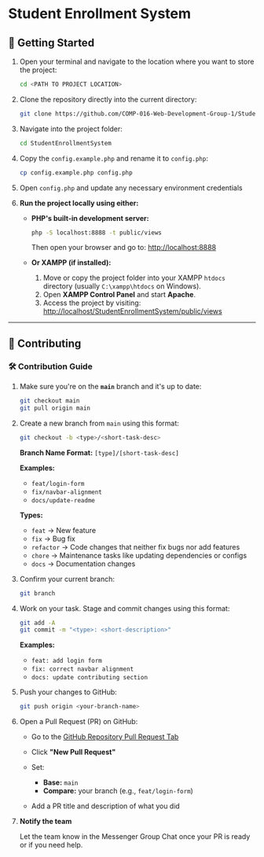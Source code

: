 # Student Enrollment System

## 🚀 Getting Started

1. Open your terminal and navigate to the location where you want to store the project:

    ```bash
    cd <PATH TO PROJECT LOCATION>
    ```

2. Clone the repository directly into the current directory:

    ```bash
    git clone https://github.com/COMP-016-Web-Development-Group-1/StudentEnrollmentSystem.git
    ```

3. Navigate into the project folder:

    ```bash
    cd StudentEnrollmentSystem
    ```

4. Copy the `config.example.php` and rename it to `config.php`:

    ```bash
    cp config.example.php config.php
    ```

5. Open `config.php` and update any necessary environment credentials

6. **Run the project locally using either:**

   * **PHP's built-in development server:**

     ```bash
     php -S localhost:8888 -t public/views
     ```

     Then open your browser and go to:
     [http://localhost:8888](http://localhost:8888)

   * **Or XAMPP (if installed):**

     1. Move or copy the project folder into your XAMPP `htdocs` directory (usually `C:\xampp\htdocs` on Windows).
     2. Open **XAMPP Control Panel** and start **Apache**.
     3. Access the project by visiting:
        [http://localhost/StudentEnrollmentSystem/public/views](http://localhost/StudentEnrollmentSystem/public/views)


---

## 🤝 Contributing

### 🛠 Contribution Guide

1. Make sure you're on the **`main`** branch and it's up to date:

    ```bash
    git checkout main
    git pull origin main
    ```

2. Create a new branch from `main` using this format:

    ```bash
    git checkout -b <type>/<short-task-desc>
    ```

    **Branch Name Format:**
    `[type]/[short-task-desc]`

    **Examples:**

    - `feat/login-form`
    - `fix/navbar-alignment`
    - `docs/update-readme`

    **Types:**

    - `feat` → New feature
    - `fix` → Bug fix
    - `refactor` → Code changes that neither fix bugs nor add features
    - `chore` → Maintenance tasks like updating dependencies or configs
    - `docs` → Documentation changes

3. Confirm your current branch:

    ```bash
    git branch
    ```

4. Work on your task. Stage and commit changes using this format:

    ```bash
    git add -A
    git commit -m "<type>: <short-description>"
    ```

    **Examples:**

    - `feat: add login form`
    - `fix: correct navbar alignment`
    - `docs: update contributing section`

5. Push your changes to GitHub:

    ```bash
    git push origin <your-branch-name>
    ```

6. Open a Pull Request (PR) on GitHub:

    - Go to the [GitHub Repository Pull Request Tab](https://github.com/COMP-016-Web-Development-Group-1/StudentEnrollmentSystem/pulls)
    - Click **"New Pull Request"**
    - Set:

        - **Base:** `main`
        - **Compare:** your branch (e.g., `feat/login-form`)

    - Add a PR title and description of what you did

7. **Notify the team**

    Let the team know in the Messenger Group Chat once your PR is ready or if you need help.
